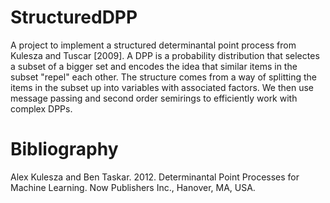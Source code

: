 # StructuredDPP

A project to implement a structured determinantal point process from Kulesza and Tuscar \[2009\]. A DPP is a probability distribution that selectes a subset of a bigger set and encodes the idea that similar items in the subset "repel" each other. The structure comes from a way of splitting the items in the subset up into variables with associated factors. We then use message passing and second order semirings to efficiently work with complex DPPs.

# Bibliography

Alex Kulesza and Ben Taskar. 2012. Determinantal Point Processes for Machine Learning. Now Publishers Inc., Hanover, MA, USA.
